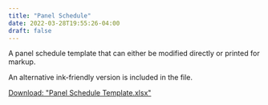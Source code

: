 ```yaml
---
title: "Panel Schedule"
date: 2022-03-28T19:55:26-04:00
draft: false
---
```

A panel schedule template that can either be modified directly or printed for markup.

An alternative ink-friendly version is included in the file.

[Download: "Panel Schedule Template.xlsx"](https://github.com/sagethor/delightful-dabble/raw/master/static/Panel%20Schedule%20Template.xlsx")
